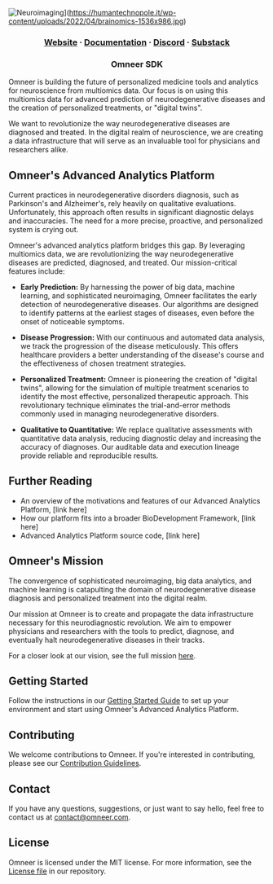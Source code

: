 ![Neuroimaging](https://viterbicareers.usc.edu/wp-content/uploads/2018/09/kleiner-perkins-fellows-2018.png)](https://humantechnopole.it/wp-content/uploads/2022/04/brainomics-1536x986.jpg)

<html>
  <h3 align="center">
  <a href="https://omneer.typedream.app">Website</a>
  <span> · </span>
  <a href="https://docs.omneer.xyz/">Documentation</a>
  <span> · </span>
  <a href="">Discord</a>
  <span> · </span>
  <a href="https://omneer.substack.com/">Substack</a>
  </h3>
</html>

<html>
  <h3 align="center">Omneer SDK</a>
  </h3>
</html>

Omneer is building the future of personalized medicine tools and analytics for neuroscience from multiomics data. Our focus is on using this multiomics data for advanced prediction of neurodegenerative diseases and the creation of personalized treatments, or "digital twins". 

We want to revolutionize the way neurodegenerative diseases are diagnosed and treated. In the digital realm of neuroscience, we are creating a data infrastructure that will serve as an invaluable tool for physicians and researchers alike.

## Omneer's Advanced Analytics Platform

Current practices in neurodegenerative disorders diagnosis, such as Parkinson's and Alzheimer's, rely heavily on qualitative evaluations. Unfortunately, this approach often results in significant diagnostic delays and inaccuracies. The need for a more precise, proactive, and personalized system is crying out.

Omneer's advanced analytics platform bridges this gap. By leveraging multiomics data, we are revolutionizing the way neurodegenerative diseases are predicted, diagnosed, and treated. Our mission-critical features include:

- **Early Prediction:** By harnessing the power of big data, machine learning, and sophisticated neuroimaging, Omneer facilitates the early detection of neurodegenerative diseases. Our algorithms are designed to identify patterns at the earliest stages of diseases, even before the onset of noticeable symptoms.

- **Disease Progression:** With our continuous and automated data analysis, we track the progression of the disease meticulously. This offers healthcare providers a better understanding of the disease's course and the effectiveness of chosen treatment strategies.

- **Personalized Treatment:** Omneer is pioneering the creation of "digital twins", allowing for the simulation of multiple treatment scenarios to identify the most effective, personalized therapeutic approach. This revolutionary technique eliminates the trial-and-error methods commonly used in managing neurodegenerative disorders.

- **Qualitative to Quantitative:** We replace qualitative assessments with quantitative data analysis, reducing diagnostic delay and increasing the accuracy of diagnoses. Our auditable data and execution lineage provide reliable and reproducible results.

## Further Reading

- An overview of the motivations and features of our Advanced Analytics Platform, [link here]
- How our platform fits into a broader BioDevelopment Framework, [link here]
- Advanced Analytics Platform source code, [link here]

## Omneer's Mission

The convergence of sophisticated neuroimaging, big data analytics, and machine learning is catapulting the domain of neurodegenerative disease diagnosis and personalized treatment into the digital realm. 

Our mission at Omneer is to create and propagate the data infrastructure necessary for this neurodiagnostic revolution. We aim to empower physicians and researchers with the tools to predict, diagnose, and eventually halt neurodegenerative diseases in their tracks.

For a closer look at our vision, see the full mission [here](./MISSION.md).

## Getting Started

Follow the instructions in our [Getting Started Guide](./GETTING_STARTED.md) to set up your environment and start using Omneer's Advanced Analytics Platform.

## Contributing

We welcome contributions to Omneer. If you're interested in contributing, please see our [Contribution Guidelines](./CONTRIBUTING.md).

## Contact

If you have any questions, suggestions, or just want to say hello, feel free to contact us at contact@omneer.com.

## License

Omneer is licensed under the MIT license. For more information, see the [License file](./LICENSE) in our repository.
